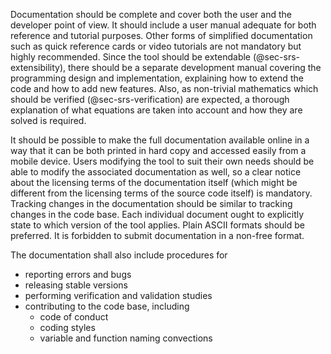
Documentation should be complete and cover both the user and the developer point of view. It should include a user manual adequate for both reference and tutorial purposes. Other forms of simplified documentation such as quick reference cards or video tutorials are not mandatory but highly recommended. Since the tool should be extendable (@sec-srs-extensibility), there should be a separate development manual covering the programming design and implementation, explaining how to extend the code and how to add new features.
Also, as non-trivial mathematics which should be verified (@sec-srs-verification) are expected, a thorough explanation of what equations are taken into account and how they are solved is required.

It should be possible to make the full documentation available online in a way that it can be both printed in hard copy and accessed easily from a mobile device. Users modifying the tool to suit their own needs should be able to modify the associated documentation as well, so a clear notice about the licensing terms of the documentation itself (which might be different from the licensing terms of the source code itself) is mandatory. Tracking changes in the documentation should be similar to tracking changes in the code base. 
Each individual document ought to explicitly state to which version of the tool applies. 
Plain ASCII formats should be preferred.
It is forbidden to submit documentation in a non-free format. 

The documentation shall also include procedures for

 * reporting errors and bugs
 * releasing stable versions
 * performing verification and validation studies
 * contributing to the code base, including
   * code of conduct
   * coding styles
   * variable and function naming convections
   
